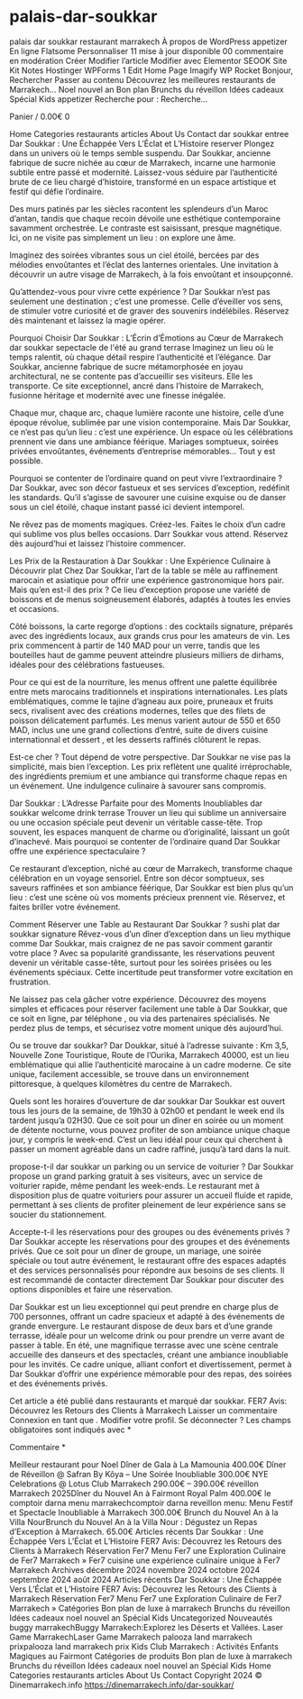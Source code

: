 # palais-dar-soukkar
palais dar soukkar restaurant marrakech
À propos de WordPress
appetizer
En ligne
 Flatsome
Personnaliser
11 mise à jour disponible
00 commentaire en modération
Créer
Modifier l’article
Modifier avec Elementor
SEOOK
Site Kit
Notes
Hostinger
WPForms 1
Edit Home Page
Imagify
WP Rocket
Bonjour, 
Rechercher
Passer au contenu
Découvrez les meilleures restaurants de Marrakech...
Noel nouvel an
Bon plan
Brunchs du réveillon
Idées cadeaux
Spécial Kids
appetizer
Recherche pour :
Recherche…

Panier / 0.00€
0


Home
Categories
restaurants
articles
About Us
Contact
dar soukkar entree
Dar Soukkar : Une Échappée Vers L’Éclat et L’Histoire
reserver
Plongez dans un univers où le temps semble suspendu. Dar Soukkar, ancienne fabrique de sucre nichée au cœur de Marrakech, incarne une harmonie subtile entre passé et modernité. Laissez-vous séduire par l’authenticité brute de ce lieu chargé d’histoire, transformé en un espace artistique et festif qui défie l’ordinaire.

 

Des murs patinés par les siècles racontent les splendeurs d’un Maroc d’antan, tandis que chaque recoin dévoile une esthétique contemporaine savamment orchestrée. Le contraste est saisissant, presque magnétique. Ici, on ne visite pas simplement un lieu : on explore une âme.

Imaginez des soirées vibrantes sous un ciel étoilé, bercées par des mélodies envoûtantes et l’éclat des lanternes orientales. Une invitation à découvrir un autre visage de Marrakech, à la fois envoûtant et insoupçonné.

Qu’attendez-vous pour vivre cette expérience ? Dar Soukkar n’est pas seulement une destination ; c’est une promesse. Celle d’éveiller vos sens, de stimuler votre curiosité et de graver des souvenirs indélébiles. Réservez dès maintenant et laissez la magie opérer.

Pourquoi Choisir Dar Soukkar : L’Écrin d’Émotions au Cœur de Marrakech
dar soukkar sepectacle de l'été au grand terrase
Imaginez un lieu où le temps ralentit, où chaque détail respire l’authenticité et l’élégance. Dar Soukkar, ancienne fabrique de sucre métamorphosée en joyau architectural, ne se contente pas d’accueillir ses visiteurs. Elle les transporte. Ce site exceptionnel, ancré dans l’histoire de Marrakech, fusionne héritage et modernité avec une finesse inégalée.

Chaque mur, chaque arc, chaque lumière raconte une histoire, celle d’une époque révolue, sublimée par une vision contemporaine. Mais Dar Soukkar, ce n’est pas qu’un lieu : c’est une expérience. Un espace où les célébrations prennent vie dans une ambiance féérique. Mariages somptueux, soirées privées envoûtantes, événements d’entreprise mémorables… Tout y est possible.

Pourquoi se contenter de l’ordinaire quand on peut vivre l’extraordinaire ? Dar Soukkar, avec son décor fastueux et ses services d’exception, redéfinit les standards. Qu’il s’agisse de savourer une cuisine exquise ou de danser sous un ciel étoilé, chaque instant passé ici devient intemporel.

Ne rêvez pas de moments magiques. Créez-les. Faites le choix d’un cadre qui sublime vos plus belles occasions. Darr Soukkar vous attend. Réservez dès aujourd’hui et laissez l’histoire commencer.

Les Prix de la Restauration à Dar Soukkar : Une Expérience Culinaire à Découvrir
plat 
Chez Dar Soukkar, l’art de la table se mêle au raffinement marocain et asiatique pour offrir une expérience gastronomique hors pair. Mais qu’en est-il des prix ? Ce lieu d’exception propose une variété de boissons et de menus soigneusement élaborés, adaptés à toutes les envies et occasions.

Côté boissons, la carte regorge d’options : des cocktails signature, préparés avec des ingrédients locaux, aux grands crus pour les amateurs de vin. Les prix commencent à partir de 140 MAD pour un verre, tandis que les bouteilles haut de gamme peuvent atteindre plusieurs milliers de dirhams, idéales pour des célébrations fastueuses.

Pour ce qui est de la nourriture, les menus offrent une palette équilibrée entre mets marocains traditionnels et inspirations internationales. Les plats emblématiques, comme le tajine d’agneau aux poire, pruneaux et fruits secs, rivalisent avec des créations modernes, telles que des filets de poisson délicatement parfumés. Les menus varient autour de 550  et 650 MAD, inclus une une grand collections d’entré, suite de divers cuisine internationnal et dessert , et les desserts raffinés clôturent le repas.

Est-ce cher ? Tout dépend de votre perspective. Dar Soukkar ne vise pas la simplicité, mais bien l’exception. Les prix reflètent une qualité irréprochable, des ingrédients premium et une ambiance qui transforme chaque repas en un événement. Une indulgence culinaire à savourer sans compromis.

Dar Soukkar : L’Adresse Parfaite pour des Moments Inoubliables
dar soukkar welcome drink terrase
Trouver un lieu qui sublime un anniversaire ou une occasion spéciale peut devenir un véritable casse-tête. Trop souvent, les espaces manquent de charme ou d’originalité, laissant un goût d’inachevé. Mais pourquoi se contenter de l’ordinaire quand Dar Soukkar offre une expérience spectaculaire ?

Ce restaurant d’exception, niché au cœur de Marrakech, transforme chaque célébration en un voyage sensoriel. Entre son décor somptueux, ses saveurs raffinées et son ambiance féérique, Dar Soukkar est bien plus qu’un lieu : c’est une scène où vos moments précieux prennent vie. Réservez, et faites briller votre événement.

Comment Réserver une Table au Restaurant Dar Soukkar ?
sushi plat dar soukkar signature
Rêvez-vous d’un dîner d’exception dans un lieu mythique comme Dar Soukkar, mais craignez de ne pas savoir comment garantir votre place ? Avec sa popularité grandissante, les réservations peuvent devenir un véritable casse-tête, surtout pour les soirées prisées ou les événements spéciaux. Cette incertitude peut transformer votre excitation en frustration.

Ne laissez pas cela gâcher votre expérience. Découvrez des moyens simples et efficaces pour réserver facilement une table à Dar Soukkar, que ce soit en ligne, par téléphone , ou via des partenaires spécialisés. Ne perdez plus de temps, et sécurisez votre moment unique dès aujourd’hui.

Ou se trouve dar soukkar?
Dar Doukkar, situé à l’adresse suivante : Km 3,5, Nouvelle Zone Touristique, Route de l’Ourika, Marrakech 40000, est un lieu emblématique qui allie l’authenticité marocaine à un cadre moderne. Ce site unique, facilement accessible, se trouve dans un environnement pittoresque, à quelques kilomètres du centre de Marrakech.

Quels sont les horaires d’ouverture de dar soukkar
Dar Soukkar est ouvert tous les jours de la semaine, de 19h30 à 02h00 et pendant le week end ils tardent jusqu’a 02H30. Que ce soit pour un dîner en soirée ou un moment de détente nocturne, vous pouvez profiter de son ambiance unique chaque jour, y compris le week-end. C’est un lieu idéal pour ceux qui cherchent à passer un moment agréable dans un cadre raffiné, jusqu’à tard dans la nuit.

propose-t-il dar soukkar un parking ou un service de voiturier ?
Dar Soukkar propose un grand parking gratuit à ses visiteurs, avec un service de voiturier rapide, même pendant les week-ends. Le restaurant met à disposition plus de quatre voituriers pour assurer un accueil fluide et rapide, permettant à ses clients de profiter pleinement de leur expérience sans se soucier du stationnement.

Accepte-t-il les réservations pour des groupes ou des événements privés ?
Dar Soukkar accepte les réservations pour des groupes et des événements privés. Que ce soit pour un dîner de groupe, un mariage, une soirée spéciale ou tout autre événement, le restaurant offre des espaces adaptés et des services personnalisés pour répondre aux besoins de ses clients. Il est recommandé de contacter directement Dar Soukkar pour discuter des options disponibles et faire une réservation.

Dar Soukkar est un lieu exceptionnel qui peut prendre en charge plus de 700 personnes, offrant un cadre spacieux et adapté à des événements de grande envergure. Le restaurant dispose de deux bars et d’une grande terrasse, idéale pour un welcome drink ou pour prendre un verre avant de passer à table. En été, une magnifique terrasse avec une scène centrale accueille des danseurs et des spectacles, créant une ambiance inoubliable pour les invités. Ce cadre unique, alliant confort et divertissement, permet à Dar Soukkar d’offrir une expérience mémorable pour des repas, des soirées et des événements privés.

 

Cet article a été publié dans restaurants et marqué dar soukkar.
 FER7 Avis: Découvrez les Retours des Clients à Marrakech
Laisser un commentaire 
Connexion en tant que . Modifier votre profil. Se déconnecter ? Les champs obligatoires sont indiqués avec *

Commentaire *


Meilleur restaurant pour Noel
Dîner de Gala à La Mamounia
400.00€
Dîner de Réveillon @ Safran By Kôya – Une Soirée Inoubliable
300.00€
NYE Celebrations @ Lotus Club Marrakech
290.00€ – 390.00€
réveillon Marrakech 2025Dîner du Nouvel An à Fairmont Royal Palm
400.00€
le comptoir darna menu marrakechcomptoir darna reveillon menu: Menu Festif et Spectacle Inoubliable à Marrakech
300.00€
Brunch du Nouvel An à la Villa NourBrunch du Nouvel An à la Villa Nour : Dégustez un Repas d’Exception à Marrakech.
65.00€
Articles récents
Dar Soukkar : Une Échappée Vers L’Éclat et L’Histoire
FER7 Avis: Découvrez les Retours des Clients à Marrakech
Réservation Fer7
Menu Fer7 une Exploration Culinaire de Fer7 Marrakech »
Fer7 cuisine une expérience culinaire unique à Fer7 Marrakech
Archives
décembre 2024
novembre 2024
octobre 2024
septembre 2024
août 2024
Articles récents
Dar Soukkar : Une Échappée Vers L’Éclat et L’Histoire
FER7 Avis: Découvrez les Retours des Clients à Marrakech
Réservation Fer7
Menu Fer7 une Exploration Culinaire de Fer7 Marrakech »
Catégories
Bon plan de luxe à marrakech
Brunchs du réveillon
Idées cadeaux
noel nouvel an
Spécial Kids
Uncategorized
Nouveautés
buggy marrakechBuggy Marrakech:Explorez les Déserts et Vallées.
Laser Game MarrakechLaser Game Marrakech
palooza land marrakech prixpalooza land marrakech prix
Kids Club Marrakech : Activités Enfants Magiques au Fairmont
Catégories de produits
Bon plan de luxe à marrakech Brunchs du réveillon Idées cadeaux noel nouvel an Spécial Kids
Home Categories restaurants articles About Us Contact
Copyright 2024 © Dinemarrakech.info
https://dinemarrakech.info/dar-soukkar/
